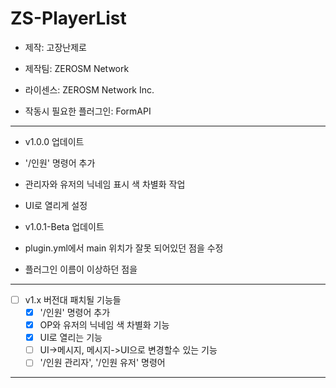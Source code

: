 # ZS-PlayerList
- 제작: 고장난제로
- 제작팀: ZEROSM Network
- 라이센스: ZEROSM Network Inc.

- 작동시 필요한 플러그인: FormAPI

----------------------------

 - v1.0.0 업데이트
  - '/인원' 명령어 추가
  - 관리자와 유저의 닉네임 표시 색 차별화 작업
  - UI로 열리게 설정
 
 - v1.0.1-Beta 업데이트
  - plugin.yml에서 main 위치가 잘못 되어있던 점을 수정
  - 플러그인 이름이 이상하던 점을 
 
----------------------------
 
 - [ ] v1.x 버전대 패치될 기능들
    - [x] '/인원' 명령어 추가
    - [x] OP와 유저의 닉네임 색 차별화 기능
    - [x] UI로 열리는 기능
    - [ ] UI->메시지, 메시지->UI으로 변경할수 있는 기능
    - [ ] '/인원 관리자', '/인원 유저' 명령어 
 
 ----------------------------------

